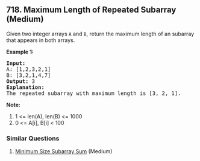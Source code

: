 <!--|This file generated by command(leetcode description); DO NOT EDIT.    |-->
<!--+----------------------------------------------------------------------+-->
<!--|@author    Openset <openset.wang@gmail.com>                           |-->
<!--|@link      https://github.com/openset                                 |-->
<!--|@home      https://github.com/openset/leetcode                        |-->
<!--+----------------------------------------------------------------------+-->

## 718. Maximum Length of Repeated Subarray (Medium)

<p>Given two integer arrays <code>A</code> and <code>B</code>, return the maximum length of an subarray that appears in both arrays.</p>

<p><b>Example 1:</b><br />
<pre>
<b>Input:</b>
A: [1,2,3,2,1]
B: [3,2,1,4,7]
<b>Output:</b> 3
<b>Explanation:</b> 
The repeated subarray with maximum length is [3, 2, 1].
</pre>
</p>

<p><b>Note:</b><br>
<ol>
<li>1 <= len(A), len(B) <= 1000</li>
<li>0 <= A[i], B[i] < 100</li>
</ol>
</p>

### Similar Questions
  1. [Minimum Size Subarray Sum](https://github.com/openset/leetcode/tree/master/problems/minimum-size-subarray-sum) (Medium)
